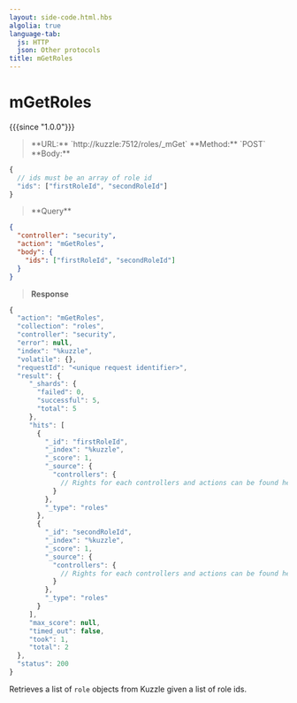 ```yaml
---
layout: side-code.html.hbs
algolia: true
language-tab:
  js: HTTP
  json: Other protocols
title: mGetRoles
---
```



# mGetRoles

{{{since "1.0.0"}}}



<blockquote class="js">
<p>
**URL:** `http://kuzzle:7512/roles/_mGet`  
**Method:** `POST`  
**Body:**
</p>
</blockquote>


```js
{
  // ids must be an array of role id
  "ids": ["firstRoleId", "secondRoleId"]
}
```

<blockquote class="json">
<p>
**Query**
</p>
</blockquote>

```json
{
  "controller": "security",
  "action": "mGetRoles",
  "body": {
    "ids": ["firstRoleId", "secondRoleId"]
  }
}
```

>**Response**

```javascript
{
  "action": "mGetRoles",
  "collection": "roles",
  "controller": "security",
  "error": null,
  "index": "%kuzzle",
  "volatile": {},
  "requestId": "<unique request identifier>",
  "result": {
     "_shards": {
       "failed": 0,
       "successful": 5,
       "total": 5
     },
     "hits": [
       {
         "_id": "firstRoleId",
         "_index": "%kuzzle",
         "_score": 1,
         "_source": {
           "controllers": {
             // Rights for each controllers and actions can be found here
           }
         },
         "_type": "roles"
       },
       {
         "_id": "secondRoleId",
         "_index": "%kuzzle",
         "_score": 1,
         "_source": {
           "controllers": {
             // Rights for each controllers and actions can be found here
           }
         },
         "_type": "roles"
       }
     ],
     "max_score": null,
     "timed_out": false,
     "took": 1,
     "total": 2
  },
  "status": 200
}
```

Retrieves a list of `role` objects from Kuzzle given a list of role ids.
